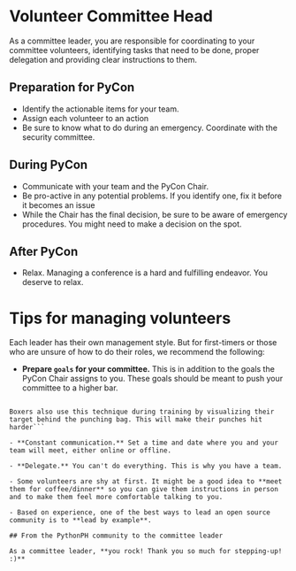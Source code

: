 # Volunteer Committee Head

As a committee leader, you are responsible for coordinating to your committee volunteers, identifying tasks that need to be done, proper delegation and providing clear instructions to them.

## Preparation for PyCon
- Identify the actionable items for your team.
- Assign each volunteer to an action
- Be sure to know what to do during an emergency. Coordinate with the security committee.

## During PyCon
- Communicate with your team and the PyCon Chair.
- Be pro-active in any potential problems. If you identify one, fix it before it becomes an issue
- While the Chair has the final decision, be sure to be aware of emergency procedures. You might need to make a decision on the spot.

## After PyCon
- Relax. Managing a conference is a hard and fulfilling endeavor. You deserve to relax.


# Tips for managing volunteers

Each leader has their own management style. But for first-timers or those who are unsure of how to do their roles, we recommend the following:

- **Prepare `goals` for your committee.** This is in addition to the goals the PyCon Chair assigns to you. These goals should be meant to push your committee to a higher bar.

```This is a psychological trick where you set a target that is beyond the minimum. This will give you greater focus without compromising the minimum requirement.

Boxers also use this technique during training by visualizing their target behind the punching bag. This will make their punches hit harder```

- **Constant communication.** Set a time and date where you and your team will meet, either online or offline.

- **Delegate.** You can't do everything. This is why you have a team.

- Some volunteers are shy at first. It might be a good idea to **meet them for coffee/dinner** so you can give them instructions in person and to make them feel more comfortable talking to you.

- Based on experience, one of the best ways to lead an open source community is to **lead by example**.

## From the PythonPH community to the committee leader

As a committee leader, **you rock! Thank you so much for stepping-up! :)**
